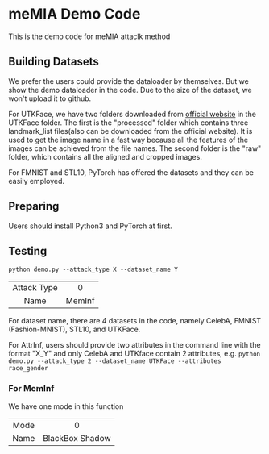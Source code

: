 # meMIA Demo Code

This is the demo code for meMIA attaclk method

## Building Datasets
We prefer the users could provide the dataloader by themselves. But we show the demo dataloader in the code. Due to the size of the dataset, we won't upload it to github.

For UTKFace, we have two folders downloaded from [official website](https://susanqq.github.io/UTKFace/) in the UTKFace folder. The first is the "processed" folder which contains three landmark_list files(also can be downloaded from the official website). It is used to get the image name in a fast way because all the features of the images can be achieved from the file names. The second folder is the "raw" folder, which contains all the aligned and cropped images. 

For FMNIST and STL10, PyTorch has offered the datasets and they can be easily employed.

## Preparing
Users should install Python3 and PyTorch at first.

## Testing
```python demo.py --attack_type X --dataset_name Y```

<table><tbody>
<!-- TABLE BODY -->
<tr>
<td align="center">Attack Type</td>
<td align="center">0</td>
</tr>
<tr>
<td align="center">Name</td>
<td align="center">MemInf</td>
</tr>
</tbody></table>

For dataset name, there are 4 datasets in the code, namely CelebA, FMNIST (Fashion-MNIST), STL10, and UTKFace.

For AttrInf, users should provide two attributes in the command line with the format "X_Y" and only CelebA and UTKface contain 2 attributes, e.g. 
```python demo.py --attack_type 2 --dataset_name UTKFace --attributes race_gender```

### For MemInf
We have one mode in this function
<table><tbody>
<!-- TABLE BODY -->
<tr>
<td align="center">Mode</td>
<td align="center">0</td>
</tr>
<tr>
<td align="center">Name</td>
<td align="center">BlackBox Shadow</td>
</tr>
</tbody></table>

